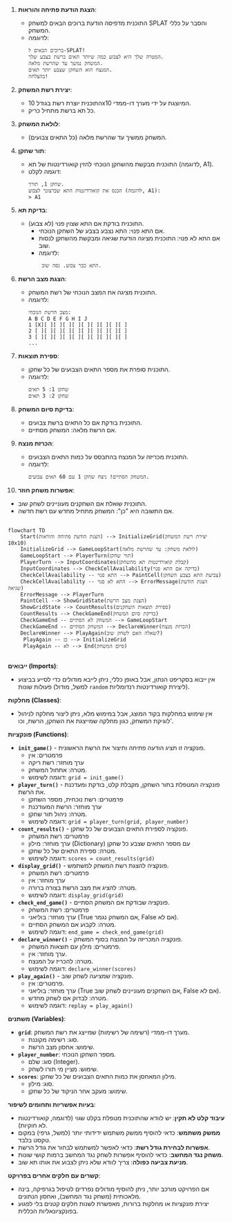 ## <algorithm>

1. **הצגת הודעת פתיחה והוראות**:
   - התוכנית מדפיסה הודעת ברוכים הבאים למשחק SPLAT והסבר על כללי המשחק.
   - לדוגמה:
     ```
     ברוכים הבאים ל-SPLAT!
     המטרה שלך היא לצבוע כמה שיותר תאים ברשת בצבע שלך.
     המשחק נמשך עד שהרשת מלאה.
     המנצח הוא השחקן שצבע יותר תאים.
     בהצלחה!
     ```

2. **יצירת רשת המשחק**:
   - התוכנית יוצרת רשת בגודל 10x10 המיוצגת על ידי מערך דו-ממדי.
   - כל תא ברשת מתחיל כריק.

3. **לולאת המשחק**:
   - המשחק ממשיך עד שהרשת מלאה (כל התאים צבועים).

4. **תור שחקן**:
   - התוכנית מבקשת מהשחקן הנוכחי להזין קואורדינטות של תא (לדוגמה, A1).
   - דוגמה לקלט:
     ```
     שחקן 1, תורך.
     הכנס את קואורדינטות התא שברצונך לצבוע (לדוגמה, A1):
     > A1
     ```

5. **בדיקת תא**:
   - התוכנית בודקת אם התא שצוין פנוי (לא צבוע).
     - אם התא פנוי: התא נצבע בצבע של השחקן הנוכחי.
     - אם התא לא פנוי: התוכנית מציגה הודעת שגיאה ומבקשת מהשחקן לנסות שוב.
     - לדוגמה:
       ```
        התא כבר צבוע. נסה שוב.
       ```

6. **הצגת מצב הרשת**:
   - התוכנית מציגה את המצב הנוכחי של רשת המשחק.
   - לדוגמה:
     ```
     מצב הרשת הנוכחי:
     A B C D E F G H I J
     1 [X][ ][ ][ ][ ][ ][ ][ ][ ][ ]
     2 [ ][ ][ ][ ][ ][ ][ ][ ][ ][ ]
     3 [ ][ ][ ][ ][ ][ ][ ][ ][ ][ ]
     ...
     ```

7. **ספירת תוצאות**:
   - התוכנית סופרת את מספר התאים הצבועים של כל שחקן.
   - לדוגמה:
     ```
     שחקן 1: 5 תאים
     שחקן 2: 3 תאים
     ```

8. **בדיקת סיום המשחק**:
   - התוכנית בודקת אם כל התאים ברשת צבועים.
   - אם הרשת מלאה: המשחק מסתיים.

9. **הכרזת מנצח**:
   - התוכנית מכריזה על המנצח בהתבסס על כמות התאים הצבועים.
   - לדוגמה:
     ```
     המשחק הסתיים! ניצח שחקן 1 עם 60 תאים צבועים.
     ```

10. **אפשרות משחק חוזר**:
   - התוכנית שואלת אם השחקנים מעוניינים לשחק שוב.
   - אם התשובה היא "כן": המשחק מתחיל מחדש עם רשת חדשה.

## <mermaid>

```mermaid
flowchart TD
    Start(הצגת הודעת פתיחה והוראות) --> InitializeGrid(יצירת רשת המשחק 10x10)
    InitializeGrid --> GameLoopStart(לולאת משחק: עד שהרשת מלאה)
    GameLoopStart --> PlayerTurn(תור שחקן)
    PlayerTurn --> InputCoordinates(קבלת קואורדינטות תא מהשחקן)
    InputCoordinates --> CheckCellAvailability(בדיקה אם התא פנוי)
    CheckCellAvailability -- התא פנוי --> PaintCell(צביעת התא בצבע השחקן)
    CheckCellAvailability -- התא לא פנוי --> ErrorMessage(הצגת הודעת שגיאה)
    ErrorMessage --> PlayerTurn
    PaintCell --> ShowGridState(הצגת מצב הרשת)
    ShowGridState --> CountResults(ספירת תוצאות השחקנים)
    CountResults --> CheckGameEnd(בדיקת סיום המשחק)
    CheckGameEnd -- המשחק לא הסתיים --> GameLoopStart
    CheckGameEnd -- המשחק הסתיים --> DeclareWinner(הכרזת מנצח)
    DeclareWinner --> PlayAgain(שאלה האם לשחק שוב?)
     PlayAgain -- כן --> InitializeGrid
     PlayAgain -- לא --> End(סיום המשחק)
```

## <explanation>

**ייבואים (Imports)**:
   - אין ייבוא בסקריפט הנתון, אבל באופן כללי, ניתן לייבא מודולים כדי לסייע בביצוע פעולות שונות (למשל, מודול `random` ליצירת קואורדינטות רנדומליות).

**מחלקות (Classes)**:
   - אין שימוש במחלקות בקוד המוצג, אבל במימוש מלא, ניתן ליצור מחלקה לניהול לוגיקת המשחק, כגון מחלקה שמייצגת את השחקן, הרשת, וכו'.

**פונקציות (Functions)**:
   - **`init_game()`** - פונקציה זו תציג הודעה פתיחה ותיצור את הרשת הראשונית.
     - פרמטרים: אין
     - ערך מוחזר: רשת ריקה
     - מטרה: אתחול המשחק.
     - דוגמה לשימוש: `grid = init_game()`
   - **`player_turn()`** - פונקציה המטפלת בתור השחקן, מקבלת קלט, בודקת ומעדכנת את הרשת.
     - פרמטרים: רשת נוכחית, מספר השחקן
     - ערך מוחזר: הרשת המעודכנת
     - מטרה: ניהול תור שחקן.
     - דוגמה לשימוש: `grid = player_turn(grid, player_number)`
   - **`count_results()`** - פונקציה לספירת התאים הצבועים של כל שחקן.
     - פרמטרים: רשת המשחק
     - ערך מוחזר: מילון (Dictionary) עם מספר התאים שצבע כל שחקן
     - מטרה: ספירת התאים של כל שחקן.
     - דוגמה לשימוש: `scores = count_results(grid)`
   - **`display_grid()`** - פונקציה להצגת רשת המשחק למשתמש.
      - פרמטרים: רשת המשחק
      - ערך מוחזר: אין
      - מטרה: להציג את מצב הרשת בצורה ברורה.
      - דוגמה לשימוש: `display_grid(grid)`
   - **`check_end_game()`** - פונקציה שבודקת אם המשחק הסתיים.
     - פרמטרים: רשת המשחק
     - ערך מוחזר: בוליאני (True אם המשחק נגמר, False אם לא).
     - מטרה: לקבוע אם המשחק הסתיים.
     - דוגמה לשימוש: `end_game = check_end_game(grid)`
   - **`declare_winner()`** - פונקציה המכריזה על המנצח בסוף המשחק.
     - פרמטרים: מילון עם תוצאות המשחק.
     - ערך מוחזר: אין.
     - מטרה: להכריז על המנצח.
     - דוגמה לשימוש: `declare_winner(scores)`
   - **`play_again()`** - פונקציה שמציעה לשחק שוב.
     - פרמטרים: אין.
     - ערך מוחזר: בוליאני (True אם השחקנים מעוניינים לשחק שוב, False אם לא).
     - מטרה: לבדוק אם לשחק מחדש.
     - דוגמה לשימוש: `replay = play_again()`

**משתנים (Variables)**:
   - **`grid`**: מערך דו-ממדי (רשימה של רשימות) שמייצג את רשת המשחק.
     - סוג: רשימה מקוננת.
     - שימוש: אחסון מצב הרשת.
   - **`player_number`**: מספר השחקן הנוכחי.
     - סוג: שלם (Integer).
     - שימוש: מציין מי תורו לשחק.
   - **`scores`**: מילון המאחסן את כמות התאים הצבועים של כל שחקן.
      - סוג: מילון.
      - שימוש: מעקב אחר הניקוד של כל שחקן.

**בעיות אפשריות ותחומים לשיפור**:
   - **עיבוד קלט לא תקין**: יש לוודא שהתוכנית מטפלת בקלט שגוי (לדוגמה, קואורדינטות לא חוקיות).
   - **ממשק משתמש**: כדאי להוסיף ממשק משתמש ידידותי יותר (למשל, גרפי) במקום טקסט בלבד.
   - **אפשרות לבחירת גודל רשת**: כדאי לאפשר למשתמש לבחור את גודל הרשת.
   - **משחק נגד המחשב**: כדאי להוסיף אפשרות לשחק נגד המחשב ברמות קושי שונות.
   - **מניעת צביעה כפולה**: צריך לוודא שלא ניתן לצבוע את אותו תא שוב.

**קשרים עם חלקים אחרים בפרויקט**:
   - אם הפרויקט מורכב יותר, ניתן להוסיף מודולים נפרדים לטיפול בגרפיקה, בינה מלאכותית (משחק נגד המחשב), ואחסון הנתונים.
   - יצירת פונקציות או מחלקות ברורות, מאפשרת לשנות חלקים קטנים בלי לפגוע בפונקציונאליות הכללית.